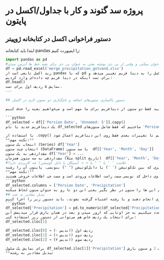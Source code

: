 # پروژه سد گتوند و کار با جداول/اکسل در پایتون

## دستور فراخوانی اکسل در کتابخانه ژوپیتر

ابتدا باید کتابخانه pandas را ایمپورت کنیم:

```python
import pandas as pd
#هر وقت ایمپورت رو میزنی بعد اسم یک کتابخانه یعنی اونو فراخوان میکنی و وقتی از پی دی نوشته یعنی به عنوان پی دی برای بقیه خط ها آدرس میدی
df = pd.read_excel('merge_precipitation_gotvand.xlsx')
رید اکسل تابعی است از pandas که با pd مشخصش کردیم. در خط بالا که اکسل را به دیتا فریم تغییر می‌دهد و df هم همان دیتا فریم فضای مورد نظر ما هستش. عملگر پی دی برای این است که در فضای پاندا بخواند آن را
برای تست اینکه در دیتا فریم چه داده‌ای وارد کردیم:
df.head()
نمایش ۵ ردیف اول برای تست.
---

## دستور پاکسازی ستون‌های اضافه و نام‌گذاری دو ستون لازم در اکسل

فرض کنید فقط دو ستون از دیتافریم برای ما مهم است و می‌خواهیم بقیه را حذف کنیم:

```python
df_selected = df[['Persian Date', 'Unnamed: 5']].copy()
یک دیتافریم جدید با نام df_selected ساختیم که فقط شامل ستون‌های 'Persian Date' و 'Unnamed: 5' از دیتافریم اصلی است.

با استفاده از .copy() یک نسخه مستقل از داده‌ها گرفتیم تا تغییرات بعدی فقط روی این دیتافریم اعمال شود.
**نکته مهم:** 
انتخاب یک ستون (Series)	df['Year']
انتخاب چند ستون (DataFrame) با سه ستون	df[['Year', 'Month', 'Day']]
مقداردهی به یک ستون	df['Year'] = ...
مقداردهی به سه ستون همزمان (مثلاً split تاریخ)	df[['Year', 'Month', 'Day']] = ...
#علامت ' ' یا " " یا « » (سینگل یا دابل کوتیشن) چه کاربردی دارد؟
هر چیزی که بین تک‌کوتیشن (' ') یا دابل‌کوتیشن (" ") بنویسی، پایتون آن را رشته (متن، string) در نظر می‌گیرد.
**نکته مهم:**
در مساوی داخل کد نویسی سمت راست اطلاعات ورودی است و سمت چپ اطلاعات خروجی هستند 
```python
df_selected.columns = ['Persian Date', 'Precipitation']
نحوه خوانش پایتون از چپ به راست هستش و و وقتی در [] دو تا اسم به صورت رشته میدیم به ترتیب از چپ به راست آن ها را شماره یک و دیگری را شماره دو و بعد از خروجی میخواهیم این ها را ستون در نظر بگیر یعنی این دو تا رو به عنوان ستون لحاظ میکنه
## تبدیل مقادیر به عدد
برای اینکه مقادیر داخل اکسل محاسبات ریاضی یا آماری انجام دهند و با رشته اشتباه گرفته نشوند، باید دستور زیر را اجرا کنیم:
```python
df_selected['Precipitation'] = pd.to_numeric(df_selected['Precipitation'], errors='coerce')
ستون بارش را که قبلا گفتیم این ستون را برایمان تشکیل بده با دستوری که از پاندا فراخوان میکنیم تبدیل به عدد میکنیم به جز اونایی که ارور میدن و بعد در همان بارش قرار میدیمش اینerrors='coerce' هم سلول هایی که مقدار ندارند را nan در نظر میگیرد. 
برای انتخاب یک ردیف خاص هم می‌توانی از دستور زیر استفاده کنی:
df_selected.iloc[1]

df_selected.iloc[0] → ردیف اول (اندیس ۰)
df_selected.iloc[1] → ردیف دوم (اندیس ۱)
df_selected.iloc[2] → ردیف سوم (اندیس ۲)

برای نمایش یک سلول df_selected.iloc[1]['Precipitation'] اوکیه که میگه ردیف 2 و ستون بارش
**تبدیل مقادیر به رشته 

